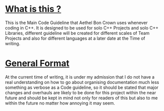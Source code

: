 # <u>What is this ?</u>

This is the Main Code Guideline that Aethel Bon Crown uses whenever coding in C++.
It is designed to be used for solo C++ Projects and solo C++ Libraries, different guideline will be created for different scales of Team Projects and also for different languages at a later date at the Time of writing.  

# <u>General Format</u>

At the current time of writing, it is under my admission that I do not have a real understanding on how to go about organising documentation much less something as verbose as a Code guideline, so it should be stated that major changes and overhauls are likely to be done for this project within the near future and should be kept in mind not only for readers of this but also to me within the future no matter how annoying it may seem.






